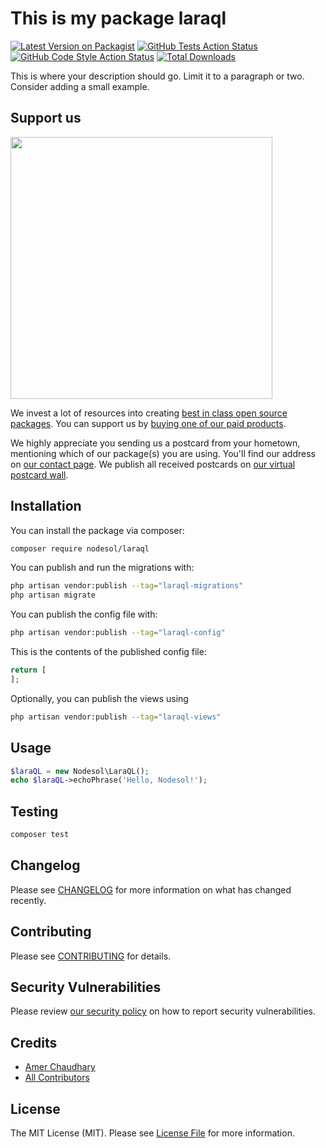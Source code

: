 # This is my package laraql

[![Latest Version on Packagist](https://img.shields.io/packagist/v/nodesol/laraql.svg?style=flat-square)](https://packagist.org/packages/nodesol/laraql)
[![GitHub Tests Action Status](https://img.shields.io/github/actions/workflow/status/nodesol/laraql/run-tests.yml?branch=main&label=tests&style=flat-square)](https://github.com/nodesol/laraql/actions?query=workflow%3Arun-tests+branch%3Amain)
[![GitHub Code Style Action Status](https://img.shields.io/github/actions/workflow/status/nodesol/laraql/fix-php-code-style-issues.yml?branch=main&label=code%20style&style=flat-square)](https://github.com/nodesol/laraql/actions?query=workflow%3A"Fix+PHP+code+style+issues"+branch%3Amain)
[![Total Downloads](https://img.shields.io/packagist/dt/nodesol/laraql.svg?style=flat-square)](https://packagist.org/packages/nodesol/laraql)

This is where your description should go. Limit it to a paragraph or two. Consider adding a small example.

## Support us

[<img src="https://github-ads.s3.eu-central-1.amazonaws.com/LaraQL.jpg?t=1" width="419px" />](https://spatie.be/github-ad-click/LaraQL)

We invest a lot of resources into creating [best in class open source packages](https://spatie.be/open-source). You can support us by [buying one of our paid products](https://spatie.be/open-source/support-us).

We highly appreciate you sending us a postcard from your hometown, mentioning which of our package(s) you are using. You'll find our address on [our contact page](https://spatie.be/about-us). We publish all received postcards on [our virtual postcard wall](https://spatie.be/open-source/postcards).

## Installation

You can install the package via composer:

```bash
composer require nodesol/laraql
```

You can publish and run the migrations with:

```bash
php artisan vendor:publish --tag="laraql-migrations"
php artisan migrate
```

You can publish the config file with:

```bash
php artisan vendor:publish --tag="laraql-config"
```

This is the contents of the published config file:

```php
return [
];
```

Optionally, you can publish the views using

```bash
php artisan vendor:publish --tag="laraql-views"
```

## Usage

```php
$laraQL = new Nodesol\LaraQL();
echo $laraQL->echoPhrase('Hello, Nodesol!');
```

## Testing

```bash
composer test
```

## Changelog

Please see [CHANGELOG](CHANGELOG.md) for more information on what has changed recently.

## Contributing

Please see [CONTRIBUTING](CONTRIBUTING.md) for details.

## Security Vulnerabilities

Please review [our security policy](../../security/policy) on how to report security vulnerabilities.

## Credits

- [Amer Chaudhary](https://github.com/amermchaudhary)
- [All Contributors](../../contributors)

## License

The MIT License (MIT). Please see [License File](LICENSE.md) for more information.

